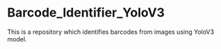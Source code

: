# Barcode_Identifier_YoloV3
This is a repository which identifies barcodes from images using YoloV3 model.
